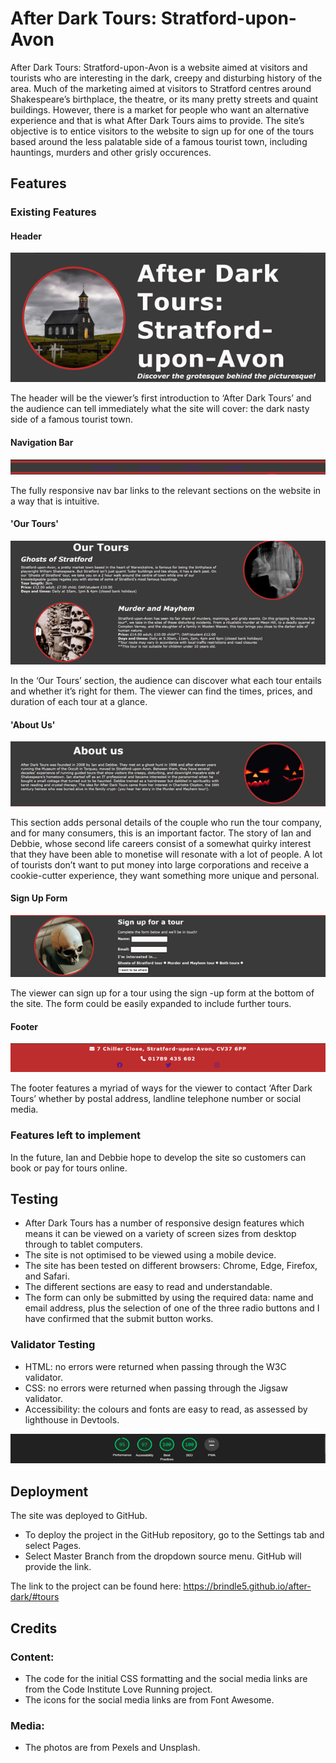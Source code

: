 # **After Dark Tours: Stratford-upon-Avon**

After Dark Tours: Stratford-upon-Avon is a website aimed at visitors and tourists who are interesting in the dark, creepy and disturbing history of the area. Much of the marketing aimed at visitors to Stratford centres around Shakespeare’s birthplace, the theatre, or its many pretty streets and quaint buildings. However, there is a market for people who want an alternative experience and that is what After Dark Tours aims to provide. The site’s objective is to entice visitors to the website to sign up for one of the tours based around the less palatable side of a famous tourist town, including hauntings, murders and other grisly occurences. 

## **Features**

### Existing Features

####  Header

![After Dark Tours header](documentation/header.png) 

The header will be the viewer’s first introduction to ‘After Dark Tours’ and the audience can tell immediately what the site will cover: the dark nasty side of a famous tourist town. 

#### Navigation Bar

![Navigation bar](documentation/navigation_bar.png)

The fully responsive nav bar links to the relevant sections on the website in a way that is intuitive.

#### 'Our Tours' 

![Information about tours](documentation/our_tours.png)

In the ‘Our Tours’ section, the audience can discover what each tour entails and whether it’s right for them. The viewer can find the times, prices, and duration of each tour at a glance.

#### 'About Us' 

![Information about tour providers](documentation/about_us.png)

This section adds personal details of the couple who run the tour company, and for many consumers, this is an important factor. The story of Ian and Debbie, whose second life careers consist of a somewhat quirky interest that they have been able to monetise will resonate with a lot of people. A lot of tourists don’t want to put money into large corporations and receive a cookie-cutter experience, they want something more unique and personal. 

#### Sign Up Form

![Sign up form](documentation/sign_up_form.png)

The viewer can sign up for a tour using the sign -up form at the bottom of the site. The form could be easily expanded to include further tours.

#### Footer

![After Dark site footer](documentation/footer.png)

The footer features a myriad of ways for the viewer to contact ‘After Dark Tours’ whether by postal address, landline telephone number or social media. 

### Features left to implement

In the future, Ian and Debbie hope to develop the site so customers can book or pay for tours online. 

## **Testing**

* After Dark Tours has a number of responsive design features which means it can be viewed on a variety of screen sizes from desktop through to tablet computers.
* The site is not optimised to be viewed using a mobile device.
* The site has been tested on different browsers: Chrome, Edge, Firefox, and Safari.
* The different sections are easy to read and understandable.
* The form can only be submitted by using the required data: name and email address, plus the selection of one of the three radio buttons and I have confirmed that the submit button works.

### Validator Testing

* HTML: no errors were returned when passing through the W3C validator.
* CSS: no errors were returned when passing through the Jigsaw validator.
* Accessibility: the colours and fonts are easy to read, as assessed by lighthouse in Devtools. 

![Lighthouse accesibility report](documentation/lighthouse_report.png)

## **Deployment**

The site was deployed to GitHub. 
* To deploy the project in the GitHub repository, go to the Settings tab and select Pages. 
* Select Master Branch from the dropdown source menu. GitHub will provide the link.

The link to the project can be found here: https://brindle5.github.io/after-dark/#tours

## **Credits**

###  Content:

* The code for the initial CSS formatting and the social media links are from the Code Institute Love Running project.
* The icons for the social media links are from Font Awesome.

### Media:

* The photos are from Pexels and Unsplash.

